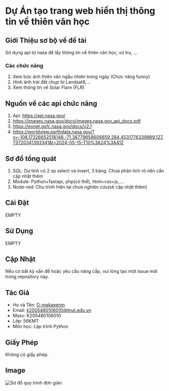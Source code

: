 # Dự Án tạo trang web hiển thị thông tin về thiên văn học

## Giới Thiệu sơ bộ về đề tài
Sử dụng api từ nasa để lấy thông tin về thiên văn học, vũ trụ, ...
### Các chức năng 
1. Xem bức ảnh thiên văn ngẫu nhiên trong ngày (Chức năng funny)
2. Hình ảnh trái đất chụp từ Landsat8,...
3. Xem thông tin về Solar Flare (FLR)

## Nguồn về các api chức năng
1. Api: https://api.nasa.gov/
2. https://images.nasa.gov/docs/images.nasa.gov_api_docs.pdf
3. https://eonet.gsfc.nasa.gov/docs/v2.1
4. https://worldview.earthdata.nasa.gov/?v=-108.17326652518148,-71.38779658606659,284.4531776339969,127.73720341393341&t=2024-05-15-T10%3A24%3A41Z

## Sơ đồ tổng quát
1. SQL: Dự tính có 2 sp select và insert, 3 bảng. Chưa phân tích rõ nên cần cập nhật thêm
2. Module: Python+fastapi, php(có thể), html+css+js,....
3. Node-red: Chu trình hiện tại chưa nghiên cứu(sẽ cập nhật thêm)

## Cài Đặt
EMPTY

## Sử Dụng
EMPTY

## Cập Nhật
Nếu có bất kỳ vấn đề hoặc yêu cầu nâng cấp, vui lòng tạo một issue mới trong repository này.

## Tác Giả
- Họ và Tên: [D-makaeenm](https://github.com/D-makaeenm)
- Email: k2005480106010@tnut.edu.vn
- Mssv: K205480106010
- Lớp: 56KMT
- Môn học: Lập trình Python

## Giấy Phép
Không có giấy phép.

## Image
![Sơ đồ quy trình đơn giản](https://drive.google.com/file/d/1e8XztBqjmqfsz5nXB1TukQx-qDt0ECfx/view)